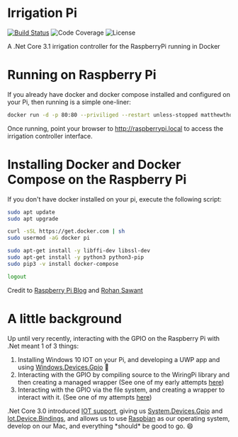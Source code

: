 # Irrigation Pi
[![Build Status](https://dev.azure.com/matthewethomas/Public%20Projects/_apis/build/status/matthewethomas.IrrigationPi?branchName=master)](https://dev.azure.com/matthewethomas/Public%20Projects/_build/latest?definitionId=16&branchName=master)
![Code Coverage](https://img.shields.io/azure-devops/coverage/matthewethomas/Public%20Projects/16)
![License](https://img.shields.io/github/license/matthewethomas/IrrigationPi)

A .Net Core 3.1 irrigation controller for the RaspberryPi running in Docker


# Running on Raspberry Pi
If you already have docker and docker compose installed and configured on your Pi, then running is a simple one-liner:
``` sh
docker run -d -p 80:80 --priviliged --restart unless-stopped matthewthomas/irrigationcontroller:latest
```
Once running, point your browser to http://raspberrypi.local to access the irrigation controller interface.

# Installing Docker and Docker Compose on the Raspberry Pi
If you don't have docker installed on your pi, execute the following script:
``` sh
sudo apt update
sudo apt upgrade

curl -sSL https://get.docker.com | sh
sudo usermod -aG docker pi

sudo apt-get install -y libffi-dev libssl-dev
sudo apt-get install -y python3 python3-pip
sudo pip3 -v install docker-compose

logout
```
Credit to [Raspberry Pi Blog](https://www.raspberrypi.org/blog/docker-comes-to-raspberry-pi/) and [Rohan Sawant](https://dev.to/rohansawant/installing-docker-and-docker-compose-on-the-raspberry-pi-in-5-simple-steps-3mgl)


# A little background
Up until very recently, interacting with the GPIO on the Raspberry Pi with .Net meant 1 of 3 things:
1. Installing Windows 10 IOT on your Pi, and developing a UWP app and using [Windows.Devices.Gpio](https://docs.microsoft.com/en-us/uwp/api/windows.devices.gpio) :nauseated_face:
2. Interacting with the GPIO by compiling source to the WiringPi library and then creating a managed wrapper
 (See one of my early attempts [here](https://github.com/matthewethomas/RaspberryPi-NetCore-Blink/tree/master/BlinkGpioWiringPi/)) 
3. Interacting with the GPIO via the file system, and creating a wrapper to interact with it. (See one of my attempts [here](https://github.com/matthewethomas/RaspberryPi-NetCore-Blink/tree/master/BlinkGpioFS))

.Net Core 3.0 introduced [IOT support](https://github.com/dotnet/iot), giving us [System.Devices.Gpio](https://www.nuget.org/packages/System.Device.Gpio) and [Iot.Device.Bindings](https://www.nuget.org/packages/Iot.Device.Bindings), and allows us to use [Raspbian](https://www.raspberrypi.org/downloads/raspbian/) as our operating system, develop on our Mac, and everything \*should\* be good to go. :smile: